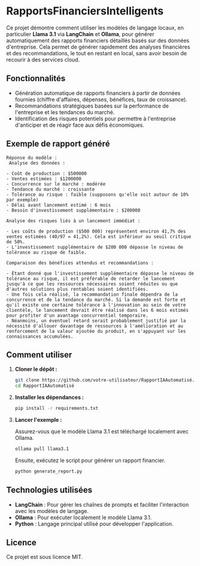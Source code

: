 # RapportsFinanciersIntelligents

Ce projet démontre comment utiliser les modèles de langage locaux, en particulier **Llama 3.1** via **LangChain** et **Ollama**, pour générer automatiquement des rapports financiers détaillés basés sur des données d'entreprise. Cela permet de générer rapidement des analyses financières et des recommandations, le tout en restant en local, sans avoir besoin de recourir à des services cloud.

## Fonctionnalités

- Génération automatique de rapports financiers à partir de données fournies (chiffre d'affaires, dépenses, bénéfices, taux de croissance).
- Recommandations stratégiques basées sur la performance de l'entreprise et les tendances du marché.
- Identification des risques potentiels pour permettre à l'entreprise d'anticiper et de réagir face aux défis économiques.

## Exemple de rapport généré

```
Réponse du modèle :
 Analyse des données :

- Coût de production : $500000
- Ventes estimées : $1200000
- Concurrence sur le marché : modérée
- Tendance du marché : croissante
- Tolérance au risque : faible (supposons qu'elle soit autour de 10% par exemple)
- Délai avant lancement estimé : 6 mois
- Besoin d'investissement supplémentaire : $200000

Analyse des risques liés à un lancement immédiat :

- Les coûts de production ($500 000) représentent environ 41,7% des ventes estimées (40/97 = 41,2%). Cela est inférieur au seuil critique de 50%. 
- L'investissement supplémentaire de $200 000 dépasse le niveau de tolérance au risque de faible.

Comparaison des bénéfices attendus et recommandations :

- Étant donné que l'investissement supplémentaire dépasse le niveau de tolérance au risque, il est préférable de retarder le lancement jusqu'à ce que les ressources nécessaires soient réduites ou que d'autres solutions plus rentables soient identifiées.
- Une fois cela réalisé, la recommandation finale dépendra de la concurrence et de la tendance du marché. Si la demande est forte et qu'il existe une certaine tolérance à l'innovation au sein de votre clientèle, le lancement devrait être réalisé dans les 6 mois estimés pour profiter d'un avantage concurrentiel temporaire.
- Néanmoins, un éventuel retard serait probablement justifié par la nécessité d'allouer davantage de ressources à l'amélioration et au renforcement de la valeur ajoutée du produit, en s'appuyant sur les connaissances accumulées.

```

## Comment utiliser

1. **Cloner le dépôt :**

   ```bash
   git clone https://github.com/votre-utilisateur/RapportIAAutomatisé.git
   cd RapportIAAutomatisé
   ```

2. **Installer les dépendances :**

   ```bash
   pip install -r requirements.txt
   ```

3. **Lancer l'exemple :**

   Assurez-vous que le modèle Llama 3.1 est téléchargé localement avec Ollama.

   ```bash
   ollama pull llama3.1
   ```

   Ensuite, exécutez le script pour générer un rapport financier.

   ```bash
   python generate_report.py
   ```

## Technologies utilisées

- **LangChain** : Pour gérer les chaînes de prompts et faciliter l'interaction avec les modèles de langage.
- **Ollama** : Pour exécuter localement le modèle Llama 3.1.
- **Python** : Langage principal utilisé pour développer l'application.

## Licence

Ce projet est sous licence MIT.